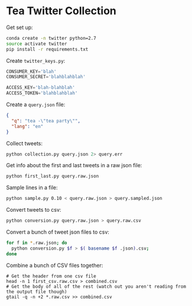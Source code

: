 # Tea Twitter Collection

Get set up:
```bash
conda create -n twitter python=2.7
source activate twitter
pip install -r requirements.txt
```

Create `twitter_keys.py`:

```python
CONSUMER_KEY='blah'
CONSUMER_SECRET='blahblahblah'

ACCESS_KEY='blah-blahblah'
ACCESS_TOKEN='blahblahblah'
```

Create a `query.json` file:

```json
{
  "q": "tea -\"tea party\"",
  "lang": "en"
}
```

Collect tweets:

```bash
python collection.py query.json 2> query.err
```

Get info about the first and last tweets in a raw json file:

```bash
python first_last.py query.raw.json
```

Sample lines in a file:

```bash
python sample.py 0.10 < query.raw.json > query.sampled.json
```

Convert tweets to csv:

```bash
python conversion.py query.raw.json > query.raw.csv
```

Convert a bunch of tweet json files to csv:

```bash
for f in *.raw.json; do
  python conversion.py $f > $( basename $f .json).csv;
done
```

Combine a bunch of CSV files together:

```
# Get the header from one csv file
head -n 1 first_csv.raw.csv > combined.csv
# Get the body of all of the rest (watch out you aren't reading from the output file though)
gtail -q -n +2 *.raw.csv >> combined.csv
```
